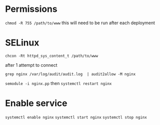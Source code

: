 

# Permissions
`chmod -R 755 /path/to/www` this will need to be run after each deployment

# SELinux

`chcon -Rt httpd_sys_content_t /path/to/www`


after 1 attempt to connect


`grep nginx /var/log/audit/audit.log  | audit2allow -M nginx`

`semodule -i nginx.pp` then `systemctl restart nginx`


# Enable service
`systemctl enable nginx`
`systemctl start nginx`
`systemctl stop nginx`

